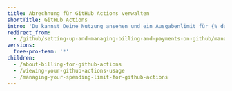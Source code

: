 ```yaml
---
title: Abrechnung für GitHub Actions verwalten
shortTitle: GitHub Actions
intro: 'Du kannst Deine Nutzung ansehen und ein Ausgabenlimit für {% data variables.product.prodname_actions %} setzen.'
redirect_from:
  - /github/setting-up-and-managing-billing-and-payments-on-github/managing-billing-for-github-actions
versions:
  free-pro-team: '*'
children:
  - /about-billing-for-github-actions
  - /viewing-your-github-actions-usage
  - /managing-your-spending-limit-for-github-actions
---
```


